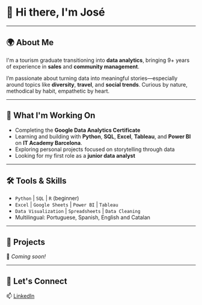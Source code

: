 # 👋 Hi there, I'm José

---

## 🌍 About Me

I'm a tourism graduate transitioning into **data analytics**, bringing 9+ years of experience in **sales** and **community management**.

I’m passionate about turning data into meaningful stories—especially around topics like **diversity**, **travel**, and **social trends**. Curious by nature, methodical by habit, empathetic by heart.

---

## 🧠 What I'm Working On

- Completing the **Google Data Analytics Certificate**
- Learning and building with **Python**, **SQL**, **Excel**, **Tableau**, and **Power BI** on **IT Academy Barcelona**.
- Exploring personal projects focused on storytelling through data
- Looking for my first role as a **junior data analyst**

---

## 🛠️ Tools & Skills

- `Python` | `SQL` | `R` (beginner)
- `Excel` | `Google Sheets` | `Power BI` | `Tableau`
- `Data Visualization` | `Spreadsheets` | `Data Cleaning`
- Multilingual: Portuguese, Spanish, English and Catalan

---

## 🚀 Projects

🧪 _Coming soon!_  

---

## 💬 Let's Connect

📫 [LinkedIn](https://www.linkedin.com/in/jmessiasgarcia/)  

